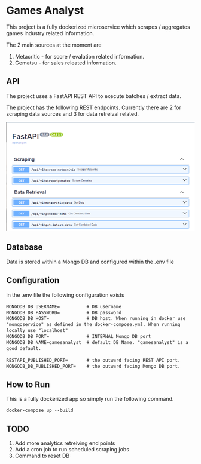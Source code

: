 # Games Analyst

This project is a fully dockerized microservice which scrapes / aggregates games industry related information.

The 2 main sources at the moment are

1. Metacritic - for score / evalation related information.
2. Gematsu - for sales releated information. 

## API
The project uses a FastAPI REST API to execute batches / extract data. 

The project has the following REST endpoints. Currently there are 2 for scraping data sources and 3 for data retreival related.

![alt text](image.png)

## Database

Data is stored within a Mongo DB and configured within the .env file

## Configuration

in the .env file the following configuration exists

```
MONGODB_DB_USERNAME=          # DB username
MONGODB_DB_PASSWORD=          # DB password
MONGODB_DB_HOST=              # DB host. When running in docker use "mongoservice" as defined in the docker-compose.yml. When running locally use "localhost"
MONGODB_DB_PORT=              # INTERNAL Mongo DB port
MONGODB_DB_NAME=gamesanalyst  # default DB Name. "gamesanalyst" is a good default.

RESTAPI_PUBLISHED_PORT=       # the outward facing REST API port.
MONGODB_DB_PUBLISHED_PORT=    # the outward facing Mongo DB port.
```

## How to Run

This is a fully dockerized app so simply run the following command.

```
docker-compose up --build
```

## TODO

1. Add more analytics retreiving end points
2. Add a cron job to run scheduled scraping jobs 
3. Command to reset DB